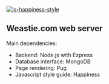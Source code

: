 [![js-happiness-style](https://cdn.rawgit.com/JedWatson/happiness/master/badge.svg)](https://github.com/JedWatson/happiness)

## Weastie.com web server

Main dependencies:
* Backend: Node.js with Express
* Database interface: MongoDB
* Page rendering: Pug
* Javascript style guide: Happiness
